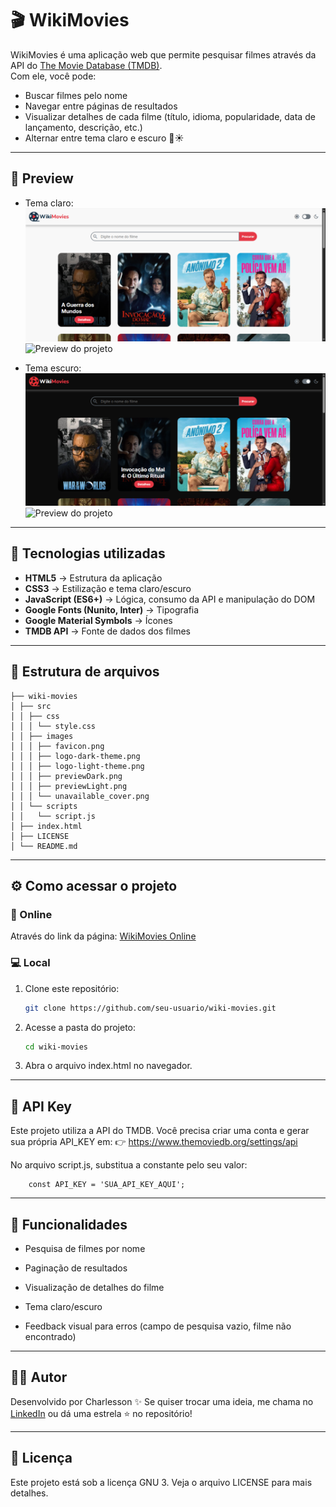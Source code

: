 # 🎬 WikiMovies

WikiMovies é uma aplicação web que permite pesquisar filmes através da API do [The Movie Database (TMDB)](https://www.themoviedb.org/).  
Com ele, você pode:
- Buscar filmes pelo nome
- Navegar entre páginas de resultados
- Visualizar detalhes de cada filme (título, idioma, popularidade, data de lançamento, descrição, etc.)
- Alternar entre tema claro e escuro 🌙☀️

---

## 📸 Preview

- Tema claro:
![Preview do projeto](./src/images/previewLight.png)
![Preview do projeto](./src/images/previewDetailsLight.png)

- Tema escuro:
![Preview do projeto](./src/images/previewDark.png)
![Preview do projeto](./src/images/previewDetailsDark.png)

---

## 🚀 Tecnologias utilizadas

- **HTML5** → Estrutura da aplicação  
- **CSS3** → Estilização e tema claro/escuro  
- **JavaScript (ES6+)** → Lógica, consumo da API e manipulação do DOM  
- **Google Fonts (Nunito, Inter)** → Tipografia  
- **Google Material Symbols** → Ícones  
- **TMDB API** → Fonte de dados dos filmes  

---

## 📂 Estrutura de arquivos

```
├── wiki-movies
│ ├── src
│ │ ├── css
│ │ │ └── style.css
│ │ ├── images
│ │ │ ├── favicon.png
│ │ │ ├── logo-dark-theme.png
│ │ │ ├── logo-light-theme.png
│ │ │ ├── previewDark.png
│ │ │ ├── previewLight.png
│ │ │ └── unavailable_cover.png
│ │ └── scripts
│ │   └── script.js
│ ├── index.html
│ ├── LICENSE
│ └── README.md
```

---

## ⚙️ Como acessar o projeto

### 🔗 Online
Através do link da página: [WikiMovies Online](https://charlesson-mp.github.io/wiki-movies)

### 💻 Local
1. Clone este repositório:
    ```bash
    git clone https://github.com/seu-usuario/wiki-movies.git
    ```
2. Acesse a pasta do projeto:
    ```bash
    cd wiki-movies
    ```
3. Abra o arquivo index.html no navegador.

---

## 🔑 API Key

Este projeto utiliza a API do TMDB.
Você precisa criar uma conta e gerar sua própria API_KEY em:
👉 https://www.themoviedb.org/settings/api

No arquivo script.js, substitua a constante pelo seu valor:
```
    const API_KEY = 'SUA_API_KEY_AQUI';
```

---

## 📝 Funcionalidades

- Pesquisa de filmes por nome

- Paginação de resultados

- Visualização de detalhes do filme

- Tema claro/escuro

- Feedback visual para erros (campo de pesquisa vazio, filme não encontrado)

---

## 🧑‍💻 Autor

Desenvolvido por Charlesson ✨
Se quiser trocar uma ideia, me chama no [LinkedIn](https://www.linkedin.com/in/charlesson-mendes-developer/)
 ou dá uma estrela ⭐ no repositório!

 ---

## 📜 Licença

Este projeto está sob a licença GNU 3.
Veja o arquivo LICENSE
 para mais detalhes.